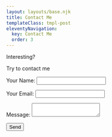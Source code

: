 ```yaml
---
layout: layouts/base.njk
title: Contact Me
templateClass: tmpl-post
eleventyNavigation:
  key: Contact Me
  order: 3
---
```

Interesting?

Try to contact me

<form name="contact" netlify>
  <p>
    <label>Your Name: <input type="text" name="name" /></label>
  </p>
  <p>
    <label>Your Email: <input type="email" name="email" /></label>
  </p>
  <p>
    <label>Message: <textarea name="message"></textarea></label>
  </p>
  <p>
    <button type="submit">Send</button>
  </p>
</form>